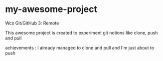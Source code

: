 # my-awesome-project
Wcs Git/GitHub 3: Remote

This awesome project is created to experiment git notions like clone, push and pull

achievements :
I already managed to clone and pull and I'm just about to push
